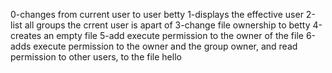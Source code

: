 0-changes from current user to user betty
1-displays the effective user
2-list all groups the crrent user is apart of
3-change file ownership to betty
4-creates an empty file
5-add execute permission to the owner of the file
6-adds execute permission to the owner and the group owner, and read permission to other users, to the file hello
